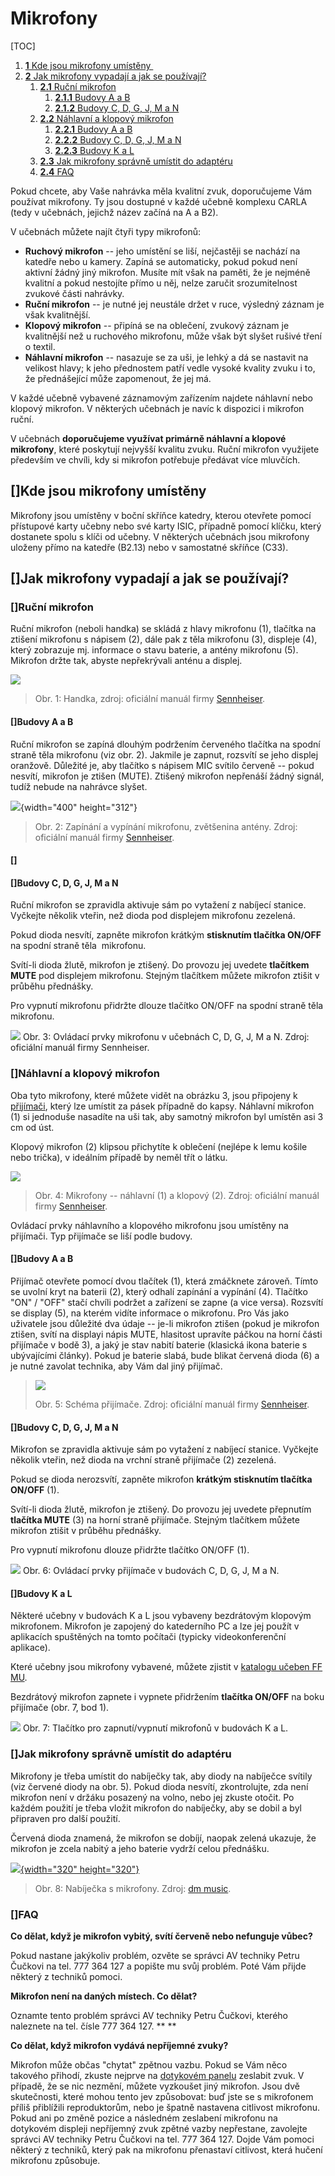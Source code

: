 Mikrofony
=========

[TOC]

1.  [**1** Kde jsou mikrofony
    umístěny ](#TOC-Kde-jsou-mikrofony-um-st-ny-)
2.  [**2** Jak mikrofony vypadají a jak se
    používají?](#TOC-Jak-mikrofony-vypadaj-a-jak-se-pou-vaj-)
    1.  [**2.1** Ruční mikrofon](#TOC-Ru-n-mikrofon)
        1.  [**2.1.1** Budovy A a B](#TOC-Budovy-A-a-B)
        2.  [**2.1.2** Budovy C, D, G, J, M a
            N](#TOC-Budovy-C-D-G-J-M-a-N)
    2.  [**2.2** Náhlavní a klopový
        mikrofon](#TOC-N-hlavn-a-klopov-mikrofon)
        1.  [**2.2.1** Budovy A a B](#TOC-Budovy-A-a-B1)
        2.  [**2.2.2** Budovy C, D, G, J, M a
            N](#TOC-Budovy-C-D-G-J-M-a-N1)
        3.  [**2.2.3** Budovy K a L](#TOC-Budovy-K-a-L)
    3.  [**2.3** Jak mikrofony správně umístit do
        adaptéru](#TOC-Jak-mikrofony-spr-vn-um-stit-do-adapt-ru)
    4.  [**2.4** FAQ](#TOC-FAQ)



Pokud chcete, aby Vaše nahrávka měla kvalitní zvuk, doporučujeme Vám
používat mikrofony. Ty jsou dostupné v každé učebně komplexu CARLA (tedy
v učebnách, jejichž název začíná na A a B2). 

V učebnách můžete najít čtyři typy mikrofonů:

-   **Ruchový mikrofon** -- jeho umístění se liší, nejčastěji se nachází
    na katedře nebo u kamery. Zapíná se automaticky, pokud pokud není
    aktivní žádný jiný mikrofon. Musíte mít však na paměti, že je
    nejméně kvalitní a pokud nestojíte přímo u něj, nelze zaručit
    srozumitelnost zvukové části nahrávky.
-   **Ruční mikrofon** -- je nutné jej neustále držet v ruce, výsledný
    záznam je však kvalitnější.
-   **Klopový mikrofon** -- připíná se na oblečení, zvukový záznam je
    kvalitnější než u ruchového mikrofonu, může však být slyšet rušivé
    tření o textil.
-   **Náhlavní mikrofon** -- nasazuje se za uši, je lehký a dá se
    nastavit na velikost hlavy; k jeho přednostem patří vedle vysoké
    kvality zvuku i to, že přednášející může zapomenout, že jej má.

V každé učebně vybavené záznamovým zařízením najdete náhlavní nebo
klopový mikrofon. V některých učebnách je navíc k dispozici i mikrofon
ruční.

V učebnách **doporučujeme využívat primárně náhlavní a klopové
mikrofony**, které poskytují nejvyšší kvalitu zvuku. Ruční mikrofon
využijete především ve chvíli, kdy si mikrofon potřebuje předávat více
mluvčích.

[]Kde jsou mikrofony umístěny 
-----------------------------------------------------------------

Mikrofony jsou umístěny v boční skříňce katedry, kterou otevřete pomocí
přístupové karty učebny nebo své karty ISIC, případně pomocí klíčku,
který dostanete spolu s klíči od učebny. V některých učebnách jsou
mikrofony uloženy přímo na katedře (B2.13) nebo v samostatné skříňce
(C33).

[]Jak mikrofony vypadají a jak se používají?
------------------------------------------------------------------------------------------

### []Ruční mikrofon

Ruční mikrofon (neboli handka) se skládá z hlavy mikrofonu (1), tlačítka
na ztišení mikrofonu s nápisem (2), dále pak z těla mikrofonu (3),
displeje (4), který zobrazuje mj. informace o stavu baterie, a antény
mikrofonu (5). Mikrofon držte tak, abyste nepřekrývali anténu a displej.



[![](/_/rsrc/1489681322876/mikrofony/mikrofon01_spravnaverze.jpg)
](/mikrofony/mikrofon01_spravnaverze.jpg?attredirects=0)

> Obr. 1: Handka, zdroj: oficiální manuál firmy
> [Sennheiser](https://en-us.sennheiser.com/global-downloads/file/6403/SKM_300_EN_INT.pdf).
>
> 

#### []Budovy A a B 

Ruční mikrofon se zapíná dlouhým podržením červeného tlačítka na spodní
straně těla mikrofonu (viz obr. 2). Jakmile je zapnut, rozsvítí se jeho
displej oranžově. Důležité je, aby tlačítko s nápisem MIC svítilo
červeně -- pokud nesvítí, mikrofon je ztišen (MUTE). Ztišený mikrofon
nepřenáší žádný signál, tudíž nebude na nahrávce slyšet.

![](/_/rsrc/1489681326128/mikrofony/mikrofon02.jpg?height=312&width=400){width="400"
height="312"}

> Obr. 2: Zapínání a vypínání mikrofonu, zvětšenina antény. Zdroj:
> oficiální manuál
> firmy [Sennheiser](https://en-us.sennheiser.com/global-downloads/file/6403/SKM_300_EN_INT.pdf).

#### [] 

#### []Budovy C, D, G, J, M a N

Ruční mikrofon se zpravidla aktivuje sám po vytažení z nabíjecí stanice.
Vyčkejte několik vteřin, než dioda pod displejem mikrofonu zezelená.

Pokud dioda nesvítí, zapněte mikrofon krátkým **stisknutím tlačítka
ON/OFF** na spodní straně těla  mikrofonu.

Svítí-li dioda žlutě, mikrofon je ztišený. Do provozu jej uvedete
**tlačítkem MUTE** pod displejem mikrofonu. Stejným tlačítkem můžete
mikrofon ztišit v průběhu přednášky.

Pro vypnutí mikrofonu přidržte dlouze tlačítko ON/OFF na spodní straně
těla mikrofonu.

[![](/_/rsrc/1628068319599/mikrofony/mic_hand_2.png)](/mikrofony/mic_hand_2.png?attredirects=0)
Obr. 3: Ovládací prvky mikrofonu v učebnách C, D, G, J, M a N. Zdroj:
oficiální manuál firmy Sennheiser.

### []Náhlavní a klopový mikrofon

Oba tyto mikrofony, které můžete vidět na obrázku 3, jsou připojeny k
[přijímači](/mikrofony#TOC-P-ij-ma-ke-klopov-mu-a-n-hlavn-mu-mikrofonu),
který lze umístit za pásek případně do kapsy. Náhlavní mikrofon (1) si
jednoduše nasadíte na uši tak, aby samotný mikrofon byl umístěn asi 3 cm
od úst.

Klopový mikrofon (2) klipsou přichytíte k oblečení (nejlépe k lemu
košile nebo trička), v ideálním případě by neměl třít o látku. 

[![](/_/rsrc/1489681329184/mikrofony/mikrofony_.png)](/mikrofony/mikrofony_.png?attredirects=0)

> Obr. 4: Mikrofony -- náhlavní (1) a klopový (2). Zdroj: oficiální
> manuál firmy
> [Sennheiser](https://en-us.sennheiser.com/global-downloads/file/1909/SK100G3_Instructionsforuse.pdf).
> 



Ovládací prvky náhlavního a klopového mikrofonu jsou umístěny na
přijímači. Typ přijímače se liší podle budovy.

#### []Budovy A a B 

Přijímač otevřete pomocí dvou tlačítek (1), která zmáčknete zároveň.
Tímto se uvolní kryt na baterii (2), který odhalí zapínání a vypínání
(4). Tlačítko "ON" / "OFF" stačí chvíli podržet a zařízení se zapne
(a vice versa). Rozsvítí se display (5), na kterém vidíte informace o
mikrofonu. Pro Vás jako uživatele jsou důležité dva údaje -- je-li
mikrofon ztišen (pokud je mikrofon ztišen, svítí na displayi nápis MUTE,
hlasitost upravíte páčkou na horní části přijímače v bodě 3), a jaký je
stav nabití baterie (klasická ikona baterie s ubývajícími články). Pokud
je baterie slabá, bude blikat červená dioda (6) a je nutné zavolat
technika, aby Vám dal jiný přijímač.

> [![](/_/rsrc/1489681334901/mikrofony/oprava_3.png)](/mikrofony/oprava_3.png?attredirects=0)
>
> Obr. 5: Schéma přijímače. Zdroj: oficiální manuál firmy
> [Sennheiser](https://en-us.sennheiser.com/global-downloads/file/1909/SK100G3_Instructionsforuse.pdf).

#### []Budovy C, D, G, J, M a N

Mikrofon se zpravidla aktivuje sám po vytažení z nabíjecí stanice.
Vyčkejte několik vteřin, než dioda na vrchní straně přijímače (2)
zezelená.

Pokud se dioda nerozsvítí, zapněte mikrofon **krátkým stisknutím
tlačítka ON/OFF** (1).

Svítí-li dioda žlutě, mikrofon je ztišený. Do provozu jej uvedete
přepnutím **tlačítka MUTE** (3) na horní straně přijímače. Stejným
tlačítkem můžete mikrofon ztišit v průběhu přednášky.

Pro vypnutí mikrofonu dlouze přidržte tlačítko ON/OFF (1).

[![](/_/rsrc/1628069802258/mikrofony/Obr%C3%A1zek1.png)](/mikrofony/Obr%C3%A1zek1.png?attredirects=0)
Obr. 6: Ovládací prvky přijímače v budovách C, D, G, J, M a N.

#### []Budovy K a L

Některé učebny v budovách K a L jsou vybaveny bezdrátovým klopovým
mikrofonem. Mikrofon je zapojený do katederního PC a lze jej použít v
aplikacích spuštěných na tomto počítači (typicky videokonferenční
aplikace).

Které učebny jsou mikrofony vybavené, můžete zjistit v [katalogu učeben
FF MU](https://www.phil.muni.cz/zamestnanec/katalog-uceben).

Bezdrátový mikrofon zapnete i vypnete přidržením **tlačítka ON/OFF** na
boku přijímače (obr. 7, bod 1).



[![](/_/rsrc/1628070389690/mikrofony/Obr%C3%A1zek2.png)](/mikrofony/Obr%C3%A1zek2.png?attredirects=0)
Obr. 7: Tlačítko pro zapnutí/vypnutí mikrofonů v budovách K a L.

### []Jak mikrofony správně umístit do adaptéru

Mikrofony je třeba umístit do nabíječky tak, aby diody na nabíječce
svítily (viz červené diody na obr. 5). Pokud dioda nesvítí,
zkontrolujte, zda není mikrofon není v držáku posazený na volno, nebo
jej zkuste otočit. Po každém použití je třeba vložit mikrofon do
nabíječky, aby se dobil a byl připraven pro další použití.

Červená dioda znamená, že mikrofon se dobíjí, naopak zelená ukazuje, že
mikrofon je zcela nabitý a jeho baterie vydrží celou přednášku.

[![](/_/rsrc/1489681338391/mikrofony/sennheiser-charging.jpg?height=320&width=320){width="320"
height="320"}](/mikrofony/sennheiser-charging.jpg?attredirects=0)

> Obr. 8: Nabíječka s mikrofony. Zdroj: [dm
> music](http://www.dmmusic.com/sennheiser-l2015-base-charger-unit).



### []FAQ

**Co dělat, když je mikrofon vybitý, svítí červeně nebo nefunguje
vůbec?**

Pokud nastane jakýkoliv problém, ozvěte se správci AV techniky Petru
Čučkovi na tel. 777 364 127 a popište mu svůj problém. Poté Vám přijde
některý z techniků pomoci.


**Mikrofon není na daných místech. Co dělat?**

Oznamte tento problém správci AV techniky Petru Čučkovi, kterého
naleznete na tel. čísle 777 364 127.
**
**

**Co dělat, když mikrofon vydává nepříjemné zvuky?**

Mikrofon může občas "chytat" zpětnou vazbu. Pokud se Vám něco takového
přihodí, zkuste nejprve na [dotykovém panelu](/dotykove-panely) zeslabit
zvuk. V případě, že se nic nezmění, můžete vyzkoušet jiný mikrofon. Jsou
dvě skutečnosti, které mohou tento jev způsobovat: buď jste se s
mikrofonem příliš přiblížili reproduktorům, nebo je špatně nastavena
citlivost mikrofonu. Pokud ani po změně pozice a následném zeslabení
mikrofonu na dotykovém displeji nepříjemný zvuk zpětné vazby
nepřestane, zavolejte správci AV techniky Petru Čučkovi na tel. 777 364
127. Dojde Vám pomoci některý z techniků, který pak na mikrofonu
přenastaví citlivost, která hučení mikrofonu způsobuje.
